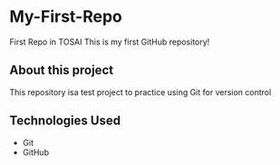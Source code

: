 # My-First-Repo
First Repo in TOSAI 
This is my first GitHub repository!

## About this project
This repository isa test project to practice using Git for version control

## Technologies Used
- Git
- GitHub